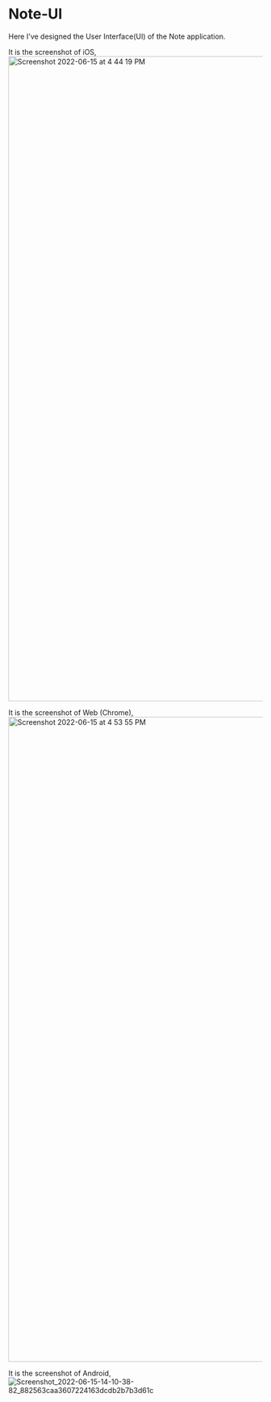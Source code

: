 # Note-UI

Here I've designed the User Interface(UI) of the Note application.

It is the screenshot of iOS,
<img width="1280" alt="Screenshot 2022-06-15 at 4 44 19 PM" src="https://user-images.githubusercontent.com/77845946/173814588-cd35117a-7b1c-41ce-85d4-7dcb32e05d63.png">

It is the screenshot of Web (Chrome),
<img width="1280" alt="Screenshot 2022-06-15 at 4 53 55 PM" src="https://user-images.githubusercontent.com/77845946/173816679-c6ee8ae6-24bb-47e3-9302-10f28b8b7da5.png">


It is the screenshot of Android,
![Screenshot_2022-06-15-14-10-38-82_882563caa3607224163dcdb2b7b3d61c](https://user-images.githubusercontent.com/77845946/173816241-f22dcafd-c97c-47a0-9004-22b7e7464a95.jpg)
